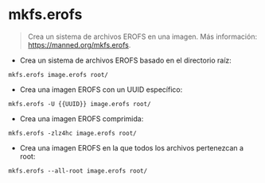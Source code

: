 # mkfs.erofs

> Crea un sistema de archivos EROFS en una imagen.
> Más información: <https://manned.org/mkfs.erofs>.

- Crea un sistema de archivos EROFS basado en el directorio raíz:

`mkfs.erofs image.erofs root/`

- Crea una imagen EROFS con un UUID específico:

`mkfs.erofs -U {{UUID}} image.erofs root/`

- Crea una imagen EROFS comprimida:

`mkfs.erofs -zlz4hc image.erofs root/`

- Crea una imagen EROFS en la que todos los archivos pertenezcan a root:

`mkfs.erofs --all-root image.erofs root/`

